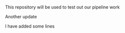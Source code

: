 This repository will be used to test out our pipeline work

Another update

I have added some lines
